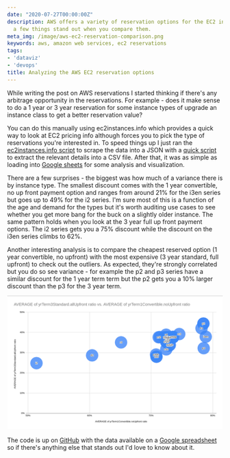 ```yaml
---
date: "2020-07-27T00:00:00Z"
description: AWS offers a variety of reservation options for the EC2 instances and
  a few things stand out when you compare them.
meta_img: /image/aws-ec2-reservation-comparison.png
keywords: aws, amazon web services, ec2 reservations
tags:
- 'dataviz'
- 'devops'
title: Analyzing the AWS EC2 reservation options
---
```


While writing the post on AWS reservations I started thinking if there's any arbitrage opportunity in the reservations. For example - does it make sense to do a 1 year or 3 year reservation for some instance types of upgrade an instance class to get a better reservation value?

You can do this manually using ec2instances.info which provides a quick way to look at EC2 pricing info although forces you to pick the type of reservations you're interested in. To speed things up I just ran the [ec2instances.info script](https://github.com/powdahound/ec2instances.info) to scrape the data into a JSON with a [quick script](https://github.com/dangoldin/analyze-ec2instance.info) to extract the relevant details into a CSV file. After that, it was as simple as loading into [Google sheets](https://docs.google.com/spreadsheets/d/1h5H3vsZluk1_TGGMGrZq-KFiha-Bfhu4OBzyp5QynA8/edit#gid=0) for some analysis and visualization.

There are a few surprises - the biggest was how much of a variance there is by instance type. The smallest discount comes with the 1 year convertible, no up front payment option and ranges from around 21% for the i3en series but goes up to 49% for the i2 series. I'm sure most of this is a function of the age and demand for the types but it's worth auditing use cases to see whether you get more bang for the buck on a slightly older instance. The same pattern holds when you look at the 3 year full up front payment options. The i2 series gets you a 75% discount while the discount on the i3en series climbs to 62%.

Another interesting analysis is to compare the cheapest reserved option (1 year convertible, no upfront) with the most expensive (3 year standard, full upfront) to check out the outliers. As expected, they're strongly correlated but you do so see variance - for example the p2 and p3 series have a similar discount for the 1 year term term but the p2 gets you a 10% larger discount than the p3 for the 3 year term.

<img src="/image/aws-ec2-reservation-comparison.png" alt="AWS EC2 Reservation type comparison" data-width="1189" data-height="736" data-layout="responsive" />

The code is up on [GitHub](https://github.com/dangoldin/analyze-ec2instance.info) with the data available on a [Google spreadsheet](https://docs.google.com/spreadsheets/d/1h5H3vsZluk1_TGGMGrZq-KFiha-Bfhu4OBzyp5QynA8/edit#gid=0) so if there's anything else that stands out I'd love to know about it.
